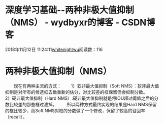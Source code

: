 # 深度学习基础--两种非极大值抑制（NMS） - wydbyxr的博客 - CSDN博客
2018年11月12日 11:24:11[whitenightwu](https://me.csdn.net/wydbyxr)阅读数：116
# 两种非极大值抑制（NMS）
  现在有两种主流的方式：
  1）软非最大值抑制（Soft NMS）：软非最大值抑制是对所有的候选框去做重新的估分，对比较差的框保留但会抑制分数。
  2）硬非最大值抑制（Hard NMS）:硬非最大值抑制就是将IOU超过阈值之后的分数比较差的那些框过滤掉。
  所以两种方式最终实现的结果是Hard NMS保留的框比较少，而Soft NMS对框的分数做了一个修改，保留了较高的召回率（recall）。
